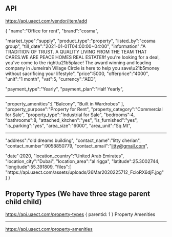 ## API

https://api.uaect.com/vendor/item/add

{
"name":"Office for rent",
"brand":"cosma",

<!-- "categories":[
"Home, Property, Lights & Construction",
"Construction & Real Estate",
"Aluminum Composite Panels"
],
"tags":[
"office"
], -->

"market_type":"supply",
"product_type":"property",
"listed_by":"cosma group",
"till_date":"2021-01-01T04:00:00+04:00",
"information":"A TRADITION OF TRUST. A QUALITY LIVING FROM THE TEAM THAT CARES.WE ARE PEACE HOMES REAL ESTATE!If you're looking for a deal, you've come to the right\u21b5place! The award winning and leading company in Jumeirah Village Circle is here to help you save\u21b5money without sacrificing your lifestyle",
"price":5000,
"offerprice":"4000",
"unit":"1 month",
"vat":5,
"currency":"AED",

"payment_type":"Yearly",
"payment_plan":"Half Yearly",

---

"property_amenities":[
"Balcony",
"Built in Wardrobes"
],
"property_purpose":"Property for Rent",
"property_category":"Commercial for Sale",
"property_type":"Industrial for Sale",
"bedrooms":4,
"bathrooms":8,
"attached_kitchen":"yes",
"is_furnished":"yes",
"is_parking":"yes",
"area_size":"6000",
"area_unit":"Sq.Mt",

---

"address":"old dreams building",
"contact_name":"litty cherian",
"contact_number":9058850779,
"contact_email":"litty@gmail.com",

"date":2020,
"location_country":"United Arab Emirates",
"location_city":"Dubai",
"location_area":"al rigga",
"latitude":25.3002744,
"longitude":55.391809,
"files":[
"https:\/\/api.uaect.com\/assets\/uploads\/26Mar2020225712_FcioRX6djF.jpg"
]
}

## Property Types (We have three stage parent child child)

https://api.uaect.com/property-types
{
parentid: 1
}
Property Amenities

---

https://api.uaect.com/property-amenities
